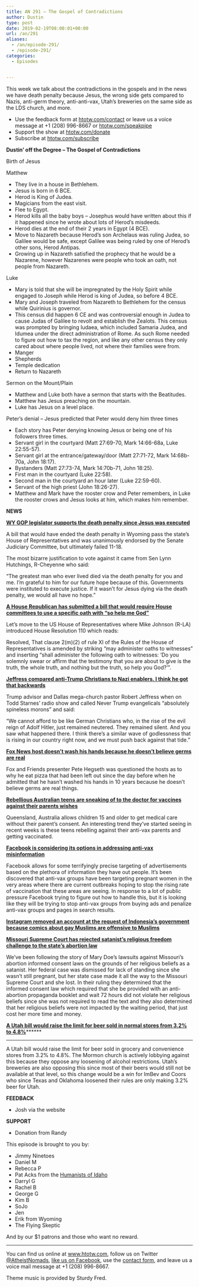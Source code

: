 ```yaml
---
title: AN 291 – The Gospel of Contradictions
author: Dustin
type: post
date: 2019-02-19T08:00:01+00:00
url: /an/291
aliases:
  - /an/episode-291/
  - /episode-291/
categories:
  - Episodes


---
```

<div id="buzzsprout-player-10552818"></div><script src="https://www.buzzsprout.com/1983601/10552818-episode-291-the-gospel-of-contradictions.js?container_id=buzzsprout-player-10552818&player=small" type="text/javascript" charset="utf-8"></script>

This week we talk about the contradictions in the gospels and in the news we have death penalty because Jesus, the wrong side gets compared to Nazis, anti-germ theory, anti-anti-vax, Utah&#8217;s breweries on the same side as the LDS church, and more.

<!--more-->

 * Use the feedback form at [htotw.com/contact](https://htotw.com/contact) or leave us a voice message at +1 (208) 996-8667 or <a href="https://htotw.com/speakpipe" target="_blank" rel="noopener">htotw.com/speakpipe</a>
 * Support the show at <a href="https://htotw.com/donate" target="_blank" rel="noopener">htotw.com/donate</a>
 * Subscribe at <a href="https://htotw.com/subscribe" target="_blank" rel="noopener">htotw.com/subscribe</a>

**Dustin’ off the Degree &#8211; The Gospel of Contradictions**

Birth of Jesus

Matthew

  * They live in a house in Bethlehem.
  * Jesus is born in 6 BCE.
  * Herod is King of Judea.
  * Magicians from the east visit.
  * Flee to Egypt.
  * Herod kills all the baby boys &#8211; Josephus would have written about this if it happened since he wrote about lots of Herod’s misdeeds.
  * Herod dies at the end of their 2 years in Egypt (4 BCE).
  * Move to Nazareth because Herod’s son Archelaus was ruling Judea, so Galilee would be safe, except Galilee was being ruled by one of Herod’s other sons, Herod Antipas.
  * Growing up in Nazareth satisfied the prophecy that he would be a Nazarene, however Nazarenes were people who took an oath, not people from Nazareth.

Luke

  * Mary is told that she will be impregnated by the Holy Spirit while engaged to Joseph while Herod is king of Judea, so before 4 BCE.
  * Mary and Joseph traveled from Nazareth to Bethlehem for the census while Quirinius is governor.
  * This census did happen 6 CE and was controversial enough in Judea to cause Judas of Galilee to revolt and establish the Zealots. This census was prompted by bringing Iudaea, which included Samaria Judea, and Idumea under the direct administration of Rome. As such Rome needed to figure out how to tax the region, and like any other census they only cared about where people lived, not where their families were from.
  * Manger
  * Shepherds
  * Temple dedication
  * Return to Nazareth

Sermon on the Mount/Plain

  * Matthew and Luke both have a sermon that starts with the Beatitudes.
  * Matthew has Jesus preaching on the mountain.
  * Luke has Jesus on a level place.

Peter’s denial &#8211; Jesus predicted that Peter would deny him three times

  * Each story has Peter denying knowing Jesus or being one of his followers three times.
  * Servant girl in the courtyard (Matt 27:69-70, Mark 14:66-68a, Luke 22:55-57).
  * Servant girl at the entrance/gateway/door (Matt 27:71-72, Mark 14:68b-70a, John 18:17).
  * Bystanders (Matt 27:73-74, Mark 14:70b-71, John 18:25).
  * First man in the courtyard (Luke 22:58).
  * Second man in the courtyard an hour later (Luke 22:59-60).
  * Servant of the high priest (John 18:26-27).
  * Matthew and Mark have the rooster crow and Peter remembers, in Luke the rooster crows and Jesus looks at him, which makes him remember.

**NEWS**

**<a href="https://trib.com/news/state-and-regional/govt-and-politics/wyoming-senate-defeats-death-penalty-repeal-bill/article_0603777b-4059-5101-ab92-3731036c4478.html" target="_blank" rel="noopener">WY GOP legislator supports the death penalty since Jesus was executed</a>**

A bill that would have ended the death penalty in Wyoming pass the state’s House of Representatives and was unanimously endorsed by the Senate Judiciary Committee, but ultimately failed 11-18.

The most bizarre justification to vote against it came from Sen Lynn Hutchings, R-Cheyenne who said:

“The greatest man who ever lived died via the death penalty for you and me. I’m grateful to him for our future hope because of this. Governments were instituted to execute justice. If it wasn’t for Jesus dying via the death penalty, we would all have no hope.”

**<a href="https://friendlyatheist.patheos.com/2019/02/12/house-republican-files-bill-requiring-witnesses-to-say-so-help-me-god-in-oath/" target="_blank" rel="noopener">A House Republican has submitted a bill that would require House committees to use a specific oath with &#8220;so help me God&#8221;</a>**

Let’s move to the US House of Representatives where Mike Johnson (R-LA) introduced House Resolution 110 which reads:

Resolved, That clause 2(m)(2) of rule XI of the Rules of the House of Representatives is amended by striking “may administer oaths to witnesses” and inserting “shall administer the following oath to witnesses: ‘Do you solemnly swear or affirm that the testimony that you are about to give is the truth, the whole truth, and nothing but the truth, so help you God?’”.

**<a href="https://www.dallasobserver.com/news/dallas-pastor-robet-jeffress-says-anti-trump-christians-are-morons-11561290" target="_blank" rel="noopener">Jeffress compared anti-Trump Christians to Nazi enablers. I think he got that backwards</a>**

Trump advisor and Dallas mega-church pastor Robert Jeffress when on Todd Starnes’ radio show and called Never Trump evangelicals “absolutely spineless morons” and said:

“We cannot afford to be like German Christians who, in the rise of the evil reign of Adolf Hitler, just remained neutered. They remained silent. And you saw what happened there. I think there’s a similar wave of godlessness that is rising in our country right now, and we must push back against that tide.”

**<a href="https://www.newsweek.com/pete-hegseth-hand-washing-hygiene-fox-news-germs-1325989&quot;" target="_blank" rel="noopener">Fox News host doesn&#8217;t wash his hands because he doesn&#8217;t believe germs are real</a>**

Fox and Friends presenter Pete Hegseth was questioned the hosts as to why he eat pizza that had been left out since the day before when he admitted that he hasn’t washed his hands in 10 years because he doesn’t believe germs are real things.

**<a href="https://www.thedailybeast.com/australian-teens-ignore-anti-vaxxer-parents-by-getting-secret-vaccinations" target="_blank" rel="noopener">Rebellious Australian teens are sneaking of to the doctor for vaccines against their parents wishes</a>**

Queensland, Australia allows children 15 and older to get medical care without their parent’s consent. An interesting trend they’ve started seeing in recent weeks is these teens rebelling against their anti-vax parents and getting vaccinated.

**<a href="https://www.businessinsider.com/facebook-may-remove-anti-vaccination-content-2019-2" target="_blank" rel="noopener">Facebook is considering its options in addressing anti-vax misinformation</a>**

Facebook allows for some terrifyingly precise targeting of advertisements based on the plethora of information they have out people. It’s been discovered that anti-vax groups have been targeting pregnant women in the very areas where there are current outbreaks hoping to stop the rising rate of vaccination that these areas are seeing. In response to a lot of public pressure Facebook trying to figure out how to handle this, but it is looking like they will be trying to stop anti-vax groups from buying ads and penalize anti-vax groups and pages in search results.

**<a href="https://www.thejakartapost.com/news/2019/02/13/instagram-grants-indonesias-request-shuts-down-account-featuring-gay-muslim-comic.html" target="_blank" rel="noopener">Instagram removed an account at the request of Indonesia&#8217;s government because comics about gay Muslims are offensive to Muslims</a>**

**<a href="https://friendlyatheist.patheos.com/2019/02/14/missouri-supreme-court-rejects-satanists-religious-challenge-to-abortion-laws/" target="_blank" rel="noopener">Missouri Supreme Court has rejected satanist&#8217;s religious freedom challenge to the state&#8217;s abortion law</a>**

We’ve been following the story of Mary Doe’s lawsuits against Missouri’s abortion informed consent laws on the grounds of her religious beliefs as a satanist. Her federal case was dismissed for lack of standing since she wasn’t still pregnant, but her state case made it all the way to the Missouri Supreme Court and she lost. In their ruling they determined that the informed consent law which required that she be provided with an anti-abortion propaganda booklet and wait 72 hours did not violate her religious beliefs since she was not required to read the text and they also determined that her religious beliefs were not impacted by the waiting period, that just cost her more time and money.

**<a href="https://fox13now.com/2019/02/11/lds-church-says-it-opposes-bill-eliminating-3-2-beer-in-utah/" target="_blank" rel="noopener">A Utah bill would raise the limit for beer sold in normal stores from 3.2% to 4.8%</a>********
****** 

A Utah bill would raise the limit for beer sold in grocery and convenience stores from 3.2% to 4.8%. The Mormon church is actively lobbying against this because they oppose any loosening of alcohol restrictions. Utah’s breweries are also opposing this since most of their beers would still not be available at that level, so this change would be a win for ImBev and Coors who since Texas and Oklahoma loosened their rules are only making 3.2% beer for Utah.

**FEEDBACK**

  * Josh via the website

**SUPPORT**

  * Donation from Randy

This episode is brought to you by:

  * Jimmy Ninetoes
  * Daniel M
  * Rebecca P
  * Pat Acks from the <a href="https://www.humanistsofidaho.org" target="_blank" rel="noopener">Humanists of Idaho</a>
  * Darryl G
  * Rachel B
  * George G
  * Kim B
  * SoJo
  * Jen
  * Erik from Wyoming
  * The Flying Skeptic

And by our $1 patrons and those who want no reward.

<hr class="wp-block-separator" />

You can find us online at <a href="https://www.htotw.com/" target="_blank" rel="noopener">www.htotw.com</a>, follow us on Twitter <a href="https://htotw.com/twitter" target="_blank" rel="noopener">@AtheistNomads</a>, <a href="https://htotw.com/facebook" target="_blank" rel="noopener">like us on Facebook</a>, use the [contact form](https://htotw.com/contact), and leave us a voice mail message at +1 (208) 996-8667.

Theme music is provided by Sturdy Fred.